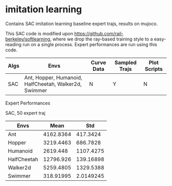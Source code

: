 # imitation learning

Contains SAC imitation learning baseline expert trajs, results on mujoco.

This SAC code is modified upon https://github.com/rail-berkeley/softlearning, where we drop the ray-based training style to a easy-reading run on a single process. Expert performances are run using this code.

|  Algs   | Envs  | Curve Data | Sampled Trajs | Plot Scripts |
|  ----  | ----  | ----  | ----  | ----  |
| SAC  | Ant, Hopper, Humanoid, HalfCheetah, Walker2d, Swimmer | N | Y | N

Expert Performances

SAC, 50 expert traj

| Envs | Mean | Std
| ----  | ----  | ----  |
| Ant | 4162.8364 | 417.3424 |
| Hopper | 3219.4463 | 686.7828 |
| Humanoid | 2619.448 | 1107.4275 |
| HalfCheetah | 12796.926 | 139.16898 |
| Walker2d | 5259.4805 | 1329.5388 |
| Swimmer | 318.91995 | 2.0149245 |

